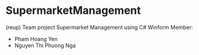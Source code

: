 # SupermarketManagement
(reup) Team project Supermarket Management using C# Winform
Member:
- Pham Hoang Yen
- Nguyen Thi Phuong Nga
